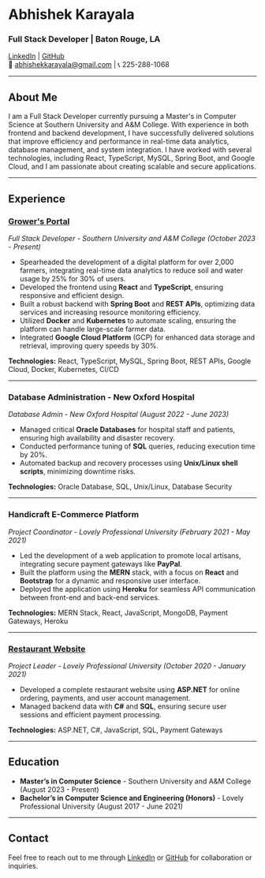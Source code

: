 # Abhishek Karayala

### Full Stack Developer | Baton Rouge, LA  
[LinkedIn](https://www.linkedin.com/in/abhishek-karayala) | [GitHub](https://github.com/abhishekkarayala187)  
📧 abhishekkarayala@gmail.com | 📞 225-288-1068

---

## About Me

I am a Full Stack Developer currently pursuing a Master's in Computer Science at Southern University and A&M College. With experience in both frontend and backend development, I have successfully delivered solutions that improve efficiency and performance in real-time data analytics, database management, and system integration. I have worked with several technologies, including React, TypeScript, MySQL, Spring Boot, and Google Cloud, and I am passionate about creating scalable and secure applications.

---

## Experience

### [**Grower's Portal**](https://github.com/Grower-Portal)  
*Full Stack Developer - Southern University and A&M College (October 2023 - Present)*  
- Spearheaded the development of a digital platform for over 2,000 farmers, integrating real-time data analytics to reduce soil and water usage by 25% for 30% of users.
- Developed the frontend using **React** and **TypeScript**, ensuring responsive and efficient design.
- Built a robust backend with **Spring Boot** and **REST APIs**, optimizing data services and increasing resource monitoring efficiency.
- Utilized **Docker** and **Kubernetes** to automate scaling, ensuring the platform can handle large-scale farmer data.
- Integrated **Google Cloud Platform** (GCP) for enhanced data storage and retrieval, improving query speeds by 30%.

**Technologies:** React, TypeScript, MySQL, Spring Boot, REST APIs, Google Cloud, Docker, Kubernetes, CI/CD

---

### **Database Administration - New Oxford Hospital**  
*Database Admin - New Oxford Hospital (August 2022 - June 2023)*  
- Managed critical **Oracle Databases** for hospital staff and patients, ensuring high availability and disaster recovery.
- Conducted performance tuning of **SQL** queries, reducing execution time by 20%.
- Automated backup and recovery processes using **Unix/Linux shell scripts**, minimizing downtime risks.

**Technologies:** Oracle Database, SQL, Unix/Linux, Database Security

---

### **Handicraft E-Commerce Platform**  
*Project Coordinator - Lovely Professional University (February 2021 - May 2021)*  
- Led the development of a web application to promote local artisans, integrating secure payment gateways like **PayPal**.
- Built the platform using the **MERN** stack, with a focus on **React** and **Bootstrap** for a dynamic and responsive user interface.
- Deployed the application using **Heroku** for seamless API communication between front-end and back-end services.

**Technologies:** MERN Stack, React, JavaScript, MongoDB, Payment Gateways, Heroku

---

### [**Restaurant Website**](https://github.com/abhishekkarayala187/Restaurant_Website_ASP)  
*Project Leader - Lovely Professional University (October 2020 - January 2021)*  
- Developed a complete restaurant website using **ASP.NET** for online ordering, payments, and user account management.
- Managed backend data with **C#** and **SQL**, ensuring secure user sessions and efficient payment processing.

**Technologies:** ASP.NET, C#, JavaScript, SQL, Payment Gateways

---

## Education

- **Master’s in Computer Science** - Southern University and A&M College (August 2023 - Present)
- **Bachelor’s in Computer Science and Engineering (Honors)** - Lovely Professional University (August 2017 - June 2021)

---

## Contact

Feel free to reach out to me through [LinkedIn](https://www.linkedin.com/in/abhishek-karayala) or [GitHub](https://github.com/abhishekkarayala187) for collaboration or inquiries.


